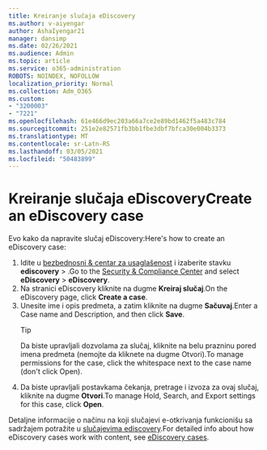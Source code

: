```yaml
---
title: Kreiranje slučaja eDiscovery
ms.author: v-aiyengar
author: AshaIyengar21
manager: dansimp
ms.date: 02/26/2021
ms.audience: Admin
ms.topic: article
ms.service: o365-administration
ROBOTS: NOINDEX, NOFOLLOW
localization_priority: Normal
ms.collection: Adm_O365
ms.custom:
- "3200003"
- "7221"
ms.openlocfilehash: 61e466d9ec203a66a7ce2e89bd1462f5a483c784
ms.sourcegitcommit: 251e2e82571fb3bb1fbe3dbf7bfca30e004b3373
ms.translationtype: MT
ms.contentlocale: sr-Latn-RS
ms.lasthandoff: 03/05/2021
ms.locfileid: "50483899"
---
```

# <a name="create-an-ediscovery-case"></a><span data-ttu-id="4bf58-102">Kreiranje slučaja eDiscovery</span><span class="sxs-lookup"><span data-stu-id="4bf58-102">Create an eDiscovery case</span></span>

<span data-ttu-id="4bf58-103">Evo kako da napravite slučaj eDiscovery:</span><span class="sxs-lookup"><span data-stu-id="4bf58-103">Here's how to create an eDiscovery case:</span></span>

1. <span data-ttu-id="4bf58-104">Idite u [bezbednosni & centar za usaglašenost](https://go.microsoft.com/fwlink/p/?linkid=2077143) i izaberite stavku **ediscovery**  >  .</span><span class="sxs-lookup"><span data-stu-id="4bf58-104">Go to the [Security & Compliance Center](https://go.microsoft.com/fwlink/p/?linkid=2077143) and select **eDiscovery** > **eDiscovery**.</span></span>
1. <span data-ttu-id="4bf58-105">Na stranici eDiscovery kliknite na dugme **Kreiraj slučaj**.</span><span class="sxs-lookup"><span data-stu-id="4bf58-105">On the eDiscovery page, click **Create a case**.</span></span>
1. <span data-ttu-id="4bf58-106">Unesite ime i opis predmeta, a zatim kliknite na dugme **Sačuvaj**.</span><span class="sxs-lookup"><span data-stu-id="4bf58-106">Enter a Case name and Description, and then click **Save**.</span></span>
    > [!TIP]
    ><span data-ttu-id="4bf58-107">Da biste upravljali dozvolama za slučaj, kliknite na belu prazninu pored imena predmeta (nemojte da kliknete na dugme Otvori).</span><span class="sxs-lookup"><span data-stu-id="4bf58-107">To manage permissions for the case, click the whitespace next to the case name (don't click Open).</span></span>
1. <span data-ttu-id="4bf58-108">Da biste upravljali postavkama čekanja, pretrage i izvoza za ovaj slučaj, kliknite na dugme **Otvori**.</span><span class="sxs-lookup"><span data-stu-id="4bf58-108">To manage Hold, Search, and Export settings for this case, click **Open**.</span></span>

<span data-ttu-id="4bf58-109">Detaljne informacije o načinu na koji slučajevi e-otkrivanja funkcionišu sa sadržajem potražite u [slučajevima ediscovery](https://go.microsoft.com/fwlink/?linkid=2101589).</span><span class="sxs-lookup"><span data-stu-id="4bf58-109">For detailed info about how eDiscovery cases work with content, see [eDiscovery cases](https://go.microsoft.com/fwlink/?linkid=2101589).</span></span>

